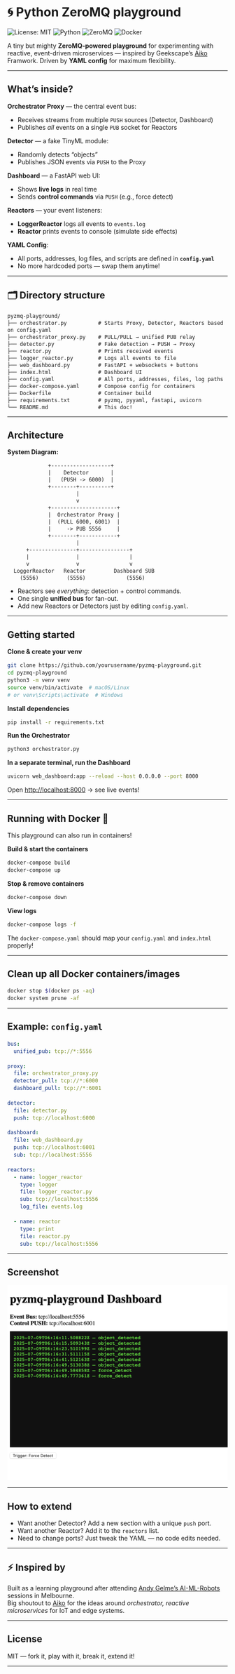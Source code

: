 # 🌀 Python ZeroMQ playground

![License: MIT](https://img.shields.io/badge/License-MIT-green.svg)
![Python](https://img.shields.io/badge/Python-3.11-blue.svg)
![ZeroMQ](https://img.shields.io/badge/ZeroMQ-PUB/SUB-brightgreen.svg)
![Docker](https://img.shields.io/badge/Docker-ready-blue.svg)

A tiny but mighty **ZeroMQ-powered playground** for experimenting with reactive, event-driven microservices — inspired by Geekscape’s [Aiko](https://github.com/geekscape) Framwork. Driven by **YAML config** for maximum flexibility.

---

## What’s inside?

**Orchestrator Proxy** — the central event bus:
- Receives streams from multiple `PUSH` sources (Detector, Dashboard)
- Publishes *all* events on a single `PUB` socket for Reactors

**Detector** — a fake TinyML module:
- Randomly detects “objects”
- Publishes JSON events via `PUSH` to the Proxy

**Dashboard** — a FastAPI web UI:
- Shows **live logs** in real time
- Sends **control commands** via `PUSH` (e.g., force detect)

**Reactors** — your event listeners:
- **LoggerReactor** logs all events to `events.log`
- **Reactor** prints events to console (simulate side effects)

**YAML Config**:
- All ports, addresses, log files, and scripts are defined in **`config.yaml`**
- No more hardcoded ports — swap them anytime!

---

## 🗂️ Directory structure

```
pyzmq-playground/
├── orchestrator.py          # Starts Proxy, Detector, Reactors based on config.yaml
├── orchestrator_proxy.py    # PULL/PULL → unified PUB relay
├── detector.py              # Fake detection → PUSH → Proxy
├── reactor.py               # Prints received events
├── logger_reactor.py        # Logs all events to file
├── web_dashboard.py         # FastAPI + websockets + buttons
├── index.html               # Dashboard UI
├── config.yaml              # All ports, addresses, files, log paths
├── docker-compose.yaml      # Compose config for containers
├── Dockerfile               # Container build
├── requirements.txt         # pyzmq, pyyaml, fastapi, uvicorn
└── README.md                # This doc!
```

---

## Architecture

**System Diagram:**

```
             +-------------------+
             |    Detector       |
             |   (PUSH -> 6000)  |
             +--------+----------+
                      |
                      v
             +---------------------+
             |  Orchestrator Proxy |
             |  (PULL 6000, 6001)  |
             |     -> PUB 5556     |
             +--------+------------+
                      |
      +---------------+----------------+
      |               |                |
      v               v                v
  LoggerReactor   Reactor         Dashboard SUB
    (5556)         (5556)             (5556)
```

- Reactors see *everything*: detection + control commands.
- One single **unified bus** for fan-out.
- Add new Reactors or Detectors just by editing `config.yaml`.

---

## Getting started

**Clone & create your venv**
```bash
git clone https://github.com/yourusername/pyzmq-playground.git
cd pyzmq-playground
python3 -m venv venv
source venv/bin/activate  # macOS/Linux
# or venv\Scripts\activate  # Windows
```

**Install dependencies**
```bash
pip install -r requirements.txt
```

**Run the Orchestrator**
```bash
python3 orchestrator.py
```

**In a separate terminal, run the Dashboard**
```bash
uvicorn web_dashboard:app --reload --host 0.0.0.0 --port 8000
```

Open [http://localhost:8000](http://localhost:8000) → see live events!

---

## Running with Docker 🐳

This playground can also run in containers!

**Build & start the containers**
```bash
docker-compose build
docker-compose up
```

**Stop & remove containers**
```bash
docker-compose down
```

**View logs**
```bash
docker-compose logs -f
```

The `docker-compose.yaml` should map your `config.yaml` and `index.html` properly!

---

## Clean up all Docker containers/images

```bash
docker stop $(docker ps -aq)
docker system prune -af
```

---

## Example: `config.yaml`

```yaml
bus:
  unified_pub: tcp://*:5556

proxy:
  file: orchestrator_proxy.py
  detector_pull: tcp://*:6000
  dashboard_pull: tcp://*:6001

detector:
  file: detector.py
  push: tcp://localhost:6000

dashboard:
  file: web_dashboard.py
  push: tcp://localhost:6001
  sub: tcp://localhost:5556

reactors:
  - name: logger_reactor
    type: logger
    file: logger_reactor.py
    sub: tcp://localhost:5556
    log_file: events.log

  - name: reactor
    type: print
    file: reactor.py
    sub: tcp://localhost:5556
```

---
## Screenshot
![](screenshot_ui.png)

---

## How to extend

- Want another Detector? Add a new section with a unique `push` port.
- Want another Reactor? Add it to the `reactors` list.
- Need to change ports? Just tweak the YAML — no code edits needed.

---

## ⚡ Inspired by

Built as a learning playground after attending [Andy Gelme’s AI-ML-Robots](https://www.meetup.com/ai-ml-robots/) sessions in Melbourne.  
Big shoutout to [Aiko](https://sites.google.com/site/aikoplatform) for the ideas around *orchestrator, reactive microservices* for IoT and edge systems.

---

## License

MIT — fork it, play with it, break it, extend it!

---
